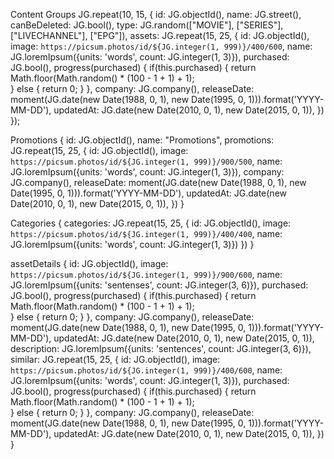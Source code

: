 Content Groups
JG.repeat(10, 15, {
  id: JG.objectId(),
  name: JG.street(),
  canBeDeleted: JG.bool(),
  type: JG.random(["MOVIE"], ["SERIES"], ["LIVECHANNEL"], ["EPG"]),
  assets: JG.repeat(15, 25, {
    id: JG.objectId(),
    image: `https://picsum.photos/id/${JG.integer(1, 999)}/400/600`,
    name: JG.loremIpsum({units: 'words', count: JG.integer(1, 3)}),
    purchased: JG.bool(),
    progress(purchased) {
        if(this.purchased) {
            return Math.floor(Math.random() * (100 - 1 + 1) + 1);            
        } else {
          return 0;
        }
      },
    company: JG.company(),
    releaseDate: moment(JG.date(new Date(1988, 0, 1), new Date(1995, 0, 1))).format('YYYY-MM-DD'),
    updatedAt: JG.date(new Date(2010, 0, 1), new Date(2015, 0, 1)),
  })
});

Promotions
{
  id: JG.objectId(),
  name: "Promotions",
  promotions: JG.repeat(15, 25, {
    id: JG.objectId(),
    image: `https://picsum.photos/id/${JG.integer(1, 999)}/900/500`,
    name: JG.loremIpsum({units: 'words', count: JG.integer(1, 3)}),
    company: JG.company(),
    releaseDate: moment(JG.date(new Date(1988, 0, 1), new Date(1995, 0, 1))).format('YYYY-MM-DD'),
    updatedAt: JG.date(new Date(2010, 0, 1), new Date(2015, 0, 1)),
  })
}


Categories
{
  categories: JG.repeat(15, 25, {
    id: JG.objectId(),
    image: `https://picsum.photos/id/${JG.integer(1, 999)}/400/400`,
    name: JG.loremIpsum({units: 'words', count: JG.integer(1, 3)})
  })
}

assetDetails
{
  id: JG.objectId(),
    image: `https://picsum.photos/id/${JG.integer(1, 999)}/900/600`,
    name: JG.loremIpsum({units: 'sentenses', count: JG.integer(3, 6)}),
    purchased: JG.bool(),
    progress(purchased) {
        if(this.purchased) {
            return Math.floor(Math.random() * (100 - 1 + 1) + 1);            
        } else {
          return 0;
        }
      },
    company: JG.company(),
    releaseDate: moment(JG.date(new Date(1988, 0, 1), new Date(1995, 0, 1))).format('YYYY-MM-DD'),
    updatedAt: JG.date(new Date(2010, 0, 1), new Date(2015, 0, 1)),
      description: JG.loremIpsum({units: 'sentences', count: JG.integer(3, 6)}),
        similar: JG.repeat(15, 25, {
    id: JG.objectId(),
    image: `https://picsum.photos/id/${JG.integer(1, 999)}/400/600`,
    name: JG.loremIpsum({units: 'words', count: JG.integer(1, 3)}),
    purchased: JG.bool(),
    progress(purchased) {
        if(this.purchased) {
            return Math.floor(Math.random() * (100 - 1 + 1) + 1);            
        } else {
          return 0;
        }
      },
    company: JG.company(),
    releaseDate: moment(JG.date(new Date(1988, 0, 1), new Date(1995, 0, 1))).format('YYYY-MM-DD'),
    updatedAt: JG.date(new Date(2010, 0, 1), new Date(2015, 0, 1)),
  })
}
